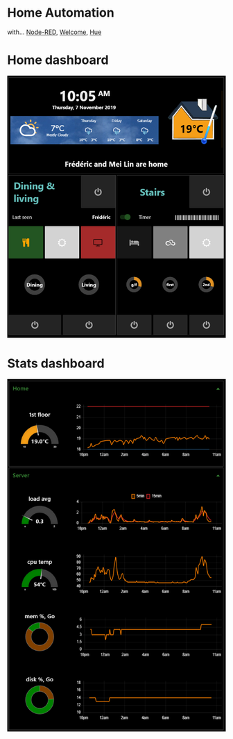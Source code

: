 # Home Automation

with...
[Node-RED](https://nodered.org/), 
[Welcome](https://www.netatmo.com/en-eu/security/cam-indoor), 
[Hue](https://www2.meethue.com)

# Home dashboard
![Home](static/img/home.PNG?raw=true "Home")

# Stats dashboard
![Stats](static/img/stats.PNG?raw=true "Stats")
